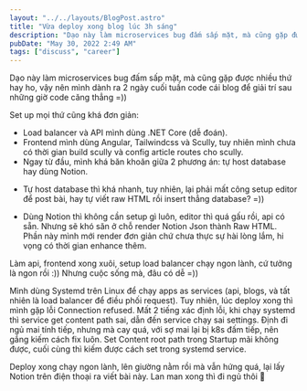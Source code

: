```yaml
---
layout: "../../layouts/BlogPost.astro"
title: "Vừa deploy xong blog lúc 3h sáng"
description: "Dạo này làm microservices bug đấm sấp mặt, mà cũng gặp được nhiều thứ hay ho, vậy nên mình dành ra 2 ngày cuối tuần code cái blog để giải trí sau những giờ code căng thẳng…"
pubDate: "May 30, 2022 2:49 AM"
tags: ["discuss", "career"]
---
```


Dạo này làm microservices bug đấm sấp mặt, mà cũng gặp được nhiều thứ hay ho, vậy nên mình dành ra 2 ngày cuối tuần code cái blog để giải trí sau những giờ code căng thẳng =))

Set up mọi thứ cũng khá đơn giản:

- Load balancer và API mình dùng .NET Core (dễ đoán).
- Frontend mình dùng Angular, Tailwindcss và Scully, tuy nhiên mình chưa có thời gian build scully và config article routes cho scully.
- Ngay từ đầu, mình khá băn khoăn giữa 2 phương án: tự host database hay dùng Notion.

* Tự host database thì khá nhanh, tuy nhiên, lại phải mất công setup editor để post bài, hay tự viết raw HTML rồi insert thẳng database? =))

* Dùng Notion thì không cần setup gì luôn, editor thì quá gấu rồi, api có sẵn. Nhưng sẽ khó săn ở chỗ render Notion Json thành Raw HTML. Phần này mình mới render đơn giản chứ chưa thực sự hài lòng lắm, hi vọng có thời gian enhance thêm.

Làm api, frontend xong xuôi, setup load balancer chạy ngon lành, cứ tưởng là ngon rồi :)) Nhưng cuộc sống mà, đâu có dễ =))

Mình dùng Systemd trên Linux để chạy apps as services (api, blogs, và tất nhiên là load balancer để điều phối request). Tuy nhiên, lúc deploy xong thì mình gặp lỗi Connection refused. Mất 2 tiếng xác định lỗi, khi chạy systemd thì service get content path sai, dẫn đến service chạy sai settings. Định đi ngủ mai tính tiếp, nhưng mà cay quá, với sợ mai lại bị k8s đấm tiếp, nên gắng kiếm cách fix luôn. Set Content root path trong Startup mãi không được, cuối cùng thì kiếm được cách set trong systemd service.

Deploy xong chạy ngon lành, lên giường nằm rồi mà vẫn hứng quá, lại lấy Notion trên điện thoại ra viết bài này. Lan man xong thì đi ngủ thôi 🤣
